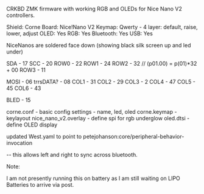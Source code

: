 CRKBD ZMK firmware with working RGB and OLEDs for Nice Nano V2 controllers.

Shield: Corne 
Board: Nice!Nano V2
Keymap: Qwerty - 4 layer: default, raise, lower, adjust
OLED: Yes
RGB:  Yes
Bluetooth: Yes
USB: Yes 

NiceNanos are soldered face down (showing black silk screen up and led under)

SDA  - 17
SCC  - 20
ROW0 - 22
ROW1 - 24
ROW2 - 32 // (p01.00) = p(01)*32 + 00
ROW3 - 11


MOSI - 06
trrsDATA? - 08
COL1 - 31
COL2 - 29
COL3 - 2
COL4 - 47
COL5 - 45
COL6 - 43

BLED - 15

corne.conf - basic config settings - name, led, oled
corne.keymap - keylayout
nice_nano_v2.overlay - define spi for rgb underglow
oled.dtsi - define OLED display

updated West.yaml to point to 
petejohanson:core/peripheral-behavior-invocation

-- this allows left and right to sync across bluetooth. 

Note:

I am not presently running this on battery as I am still waiting on LIPO Batteries to arrive via post. 